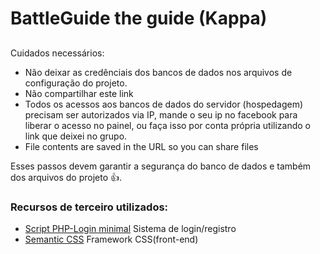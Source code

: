 # BattleGuide the guide (Kappa)
##
Cuidados necessários:

 * Não deixar as credênciais dos bancos de dados nos arquivos de configuração do projeto.
 * Não compartilhar este link
 * Todos os acessos aos bancos de dados do servidor (hospedagem) precisam ser autorizados via IP, mande o seu ip no facebook para liberar o acesso no painel, ou faça isso por conta própria utilizando o link que deixei no grupo.
 * File contents are saved in the URL so you can share files


Esses passos devem garantir a segurança do banco de dados e também dos arquivos do projeto :+1:.



### Recursos de terceiro utilizados:

 * [Script PHP-Login minimal](https://github.com/panique/php-login-minimal) Sistema de login/registro
 * [Semantic CSS](https://semantic-ui.com) Framework CSS(front-end)
